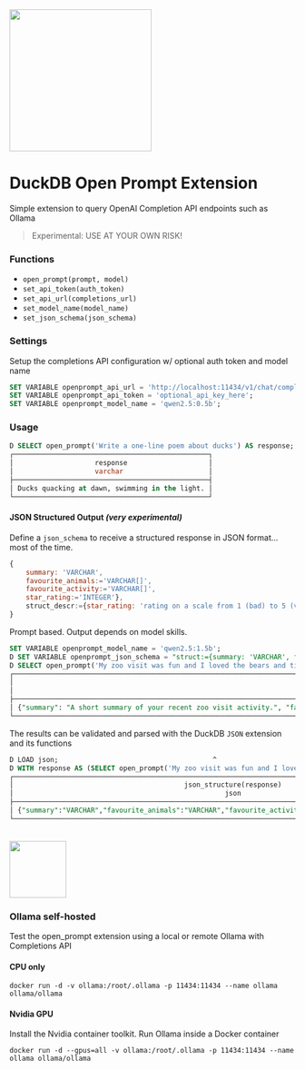 <img src="https://github.com/user-attachments/assets/46a5c546-7e9b-42c7-87f4-bc8defe674e0" width=250 />

# DuckDB Open Prompt Extension
Simple extension to query OpenAI Completion API endpoints such as Ollama

> Experimental: USE AT YOUR OWN RISK!

### Functions
- `open_prompt(prompt, model)`
- `set_api_token(auth_token)`
- `set_api_url(completions_url)`
- `set_model_name(model_name)`
- `set_json_schema(json_schema)`

### Settings
Setup the completions API configuration w/ optional auth token and model name
```sql
SET VARIABLE openprompt_api_url = 'http://localhost:11434/v1/chat/completions';
SET VARIABLE openprompt_api_token = 'optional_api_key_here';
SET VARIABLE openprompt_model_name = 'qwen2.5:0.5b';

```

### Usage
```sql
D SELECT open_prompt('Write a one-line poem about ducks') AS response;
┌────────────────────────────────────────────────┐
│                    response                    │
│                    varchar                     │
├────────────────────────────────────────────────┤
│ Ducks quacking at dawn, swimming in the light. │
└────────────────────────────────────────────────┘
```

#### JSON Structured Output _(very experimental)_
Define a `json_schema` to receive a structured response in JSON format... most of the time. 

```javascript
{
    summary: 'VARCHAR',
    favourite_animals:='VARCHAR[]',
    favourite_activity:='VARCHAR[]',
    star_rating:='INTEGER'},
    struct_descr:={star_rating: 'rating on a scale from 1 (bad) to 5 (very good)'
}
```

Prompt based. Output depends on model skills.

```sql
SET VARIABLE openprompt_model_name = 'qwen2.5:1.5b';
D SET VARIABLE openprompt_json_schema = "struct:={summary: 'VARCHAR', favourite_animals:='VARCHAR[]', favourite_activity:='VARCHAR[]', star_rating:='INTEGER'}, struct_descr:={star_rating: 'visit rating on a scale from 1 (bad) to 5 (very good)'}";
D SELECT open_prompt('My zoo visit was fun and I loved the bears and tigers. i also had icecream') AS response;
┌─────────────────────────────────────────────────────────────────────────────────────────────────────────────────────────────────────────────────────────┐
│                                                                        response                                                                         │
│                                                                         varchar                                                                         │
├─────────────────────────────────────────────────────────────────────────────────────────────────────────────────────────────────────────────────────────┤
│ {"summary": "A short summary of your recent zoo visit activity.", "favourite_animals": ["bears", "tigers"], "favourite_activity": ["icecream"], "sta …  │
└─────────────────────────────────────────────────────────────────────────────────────────────────────────────────────────────────────────────────────────┘
```

The results can be validated and parsed with the DuckDB `JSON` extension and its functions

```sql
D LOAD json;                                      ^
D WITH response AS (SELECT open_prompt('My zoo visit was fun and I loved the bears and tigers. i also had icecream') AS response) SELECT json_structure(response) FROM response;
┌────────────────────────────────────────────────────────────────────────────────────────────────────────────┐
│                                          json_structure(response)                                          │
│                                                    json                                                    │
├────────────────────────────────────────────────────────────────────────────────────────────────────────────┤
│ {"summary":"VARCHAR","favourite_animals":"VARCHAR","favourite_activity":"VARCHAR","star_rating":"UBIGINT"} │
└────────────────────────────────────────────────────────────────────────────────────────────────────────────┘
```

<br>

<img src="https://github.com/user-attachments/assets/824bfab2-aca6-4bd9-8a4a-bc01901fcd5b" width=100 />

### Ollama self-hosted
Test the open_prompt extension using a local or remote Ollama with Completions API

#### CPU only
```
docker run -d -v ollama:/root/.ollama -p 11434:11434 --name ollama ollama/ollama
```
#### Nvidia GPU
Install the Nvidia container toolkit. Run Ollama inside a Docker container
```
docker run -d --gpus=all -v ollama:/root/.ollama -p 11434:11434 --name ollama ollama/ollama
```
